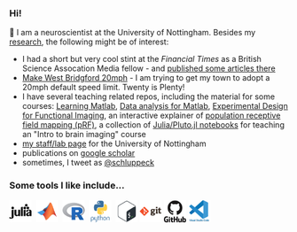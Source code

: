 ### Hi!

🔭 I am a neuroscientist at the University of Nottingham. Besides my [research](https://schluppeck.github.io/ds1/publications/), the following might be of interest:

- I had a short but very cool stint at the *Financial Times* as a British Science Assocation Media fellow - and [published some articles there](https://www.ft.com/search?q=denis+schluppeck)
- [Make West Bridgford 20mph](https://schluppeck.github.io/make-wb-20mph) - I am trying to get my town to adopt a 20mph default speed limit. Twenty is Plenty!
- I have several teaching related repos, including the material for some courses: [Learning Matlab](https://schluppeck.github.io/learningMatlab), [Data analysis for Matlab](https://schluppeck.github.io/dafni), [Experimental Design for Functional Imaging](https://schluppeck.github.io/edffi), an interactive explainer of [population receptive field mapping (pRF)](https://schluppeck.github.io/prf-explainer/), a collection of [Julia/Pluto.jl notebooks](https://schluppeck.github.io/hands-on-brain-data/) for teaching an "Intro to brain imaging" course
- [my staff/lab page](https://schluppeck.github.io/ds1) for the University of Nottingham
- publications on [google scholar](https://scholar.google.co.uk/citations?user=Av506w8AAAAJ&hl=en)
- sometimes, I tweet as [@schluppeck](https://twitter.com/schluppeck)

### Some tools I like include... 

<div>
  <img src="https://github.com/devicons/devicon/blob/master/icons/julia/julia-plain-wordmark.svg" title="Julia" alt="Julia" width="40" height="40"/>&nbsp;
  <img src="https://github.com/devicons/devicon/blob/master/icons/matlab/matlab-original.svg" title="Matlab" alt="Matlab" width="40" height="40"/>&nbsp;
  <img src="https://github.com/devicons/devicon/blob/master/icons/r/r-original.svg" title="AWS" alt="R" width="40" height="40"/>&nbsp;
  <img src="https://github.com/devicons/devicon/blob/master/icons/python/python-original-wordmark.svg" title="Python" alt="Python" width="40" height="40"/>&nbsp;
  <img src="https://github.com/devicons/devicon/blob/master/icons/bash/bash-original.svg" title="Bash" **alt="Bash" width="40" height="40"/>
  <img src="https://github.com/devicons/devicon/blob/master/icons/git/git-original-wordmark.svg" title="Git" **alt="Git" width="40" height="40"/>
  <img src="https://github.com/devicons/devicon/blob/master/icons/github/github-original-wordmark.svg" title="GitHub" **alt="GitHub" width="40" height="40"/>
  <img src="https://github.com/devicons/devicon/blob/master/icons/vscode/vscode-original-wordmark.svg" title="VSCode" **alt="VSCode" width="40" height="40"/>
</div>

<!--
**schluppeck/schluppeck** is a ✨ _special_ ✨ repository because its `README.md` (this file) appears on your GitHub profile.

Here are some ideas to get you started:

- 🔭 I’m currently working on ...
- 🌱 I’m currently learning ...
- 👯 I’m looking to collaborate on ...
- 🤔 I’m looking for help with ...
- 💬 Ask me about ...
- 📫 How to reach me: ...
- 😄 Pronouns: ...
- ⚡ Fun fact: ...

-->
